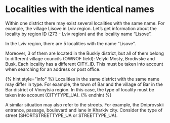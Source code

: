 # Localities with the identical names

Within one district there may exist several localities with the same name. For example, the village Lisove in Lviv region. Let’s get information about the locality by region ID (273 - Lviv region) and the locality name “Lisove”.

In the Lviv region, there are 5 localities with the name “Lisove”.&#x20;

Moreover, 3 of them are located in the Buskiy district, but all of them belong to different village councils (OWNOF field): Velyki Mosty, Brodivske and Busk. Each locality has a different CITY\_ID. This must be taken into account when searching for an address or post office.&#x20;

{% hint style="info" %}
Localities in the same district with the same name may differ in type. For example, the town of Bar and the village of Bar in the Bar district of Vinnytsia region. In this case, the type of locality must be taken into account (CITYTYPE\_UA).&#x20;
{% endhint %}

A similar situation may also refer to the streets. For example, the Dniprovskii entrance, passage, boulevard and lane in Kharkiv city. Consider the type of street (SHORTSTREETTYPE\_UA or STREETTYPE\_UA).
